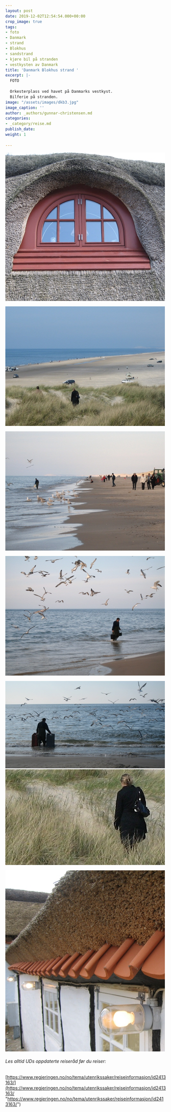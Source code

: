 ```yaml
---
layout: post
date: 2019-12-02T12:54:54.000+00:00
crop_image: true
tags:
- foto
- Danmark
- strand
- Blokhus
- sandstrand
- kjøre bil på stranden
- vestkysten av Danmark
title: 'Danmark Blokhus strand '
excerpt: |-
  FOTO

  Orkesterplass ved havet på Danmarks vestkyst.
  Bilferie på stranden.
image: "/assets/images/dkb3.jpg"
image_caption: ''
author: _authors/gunnar-christensen.md
categories:
- _category/reise.md
publish_date: 
weight: 1

---
```

![](/assets/images/dkb11.jpg)

![](/assets/images/dkb4.jpg)

![](/assets/images/dkb9.jpg)

![](/assets/images/dkb7.jpg)

![](/assets/images/dkb8.jpg)![](/assets/images/mobbing.jpg)

![](/assets/images/dkb12.jpg)

###### Les alltid UDs oppdaterte reiseråd før du reiser:

[https://www.regjeringen.no/no/tema/utenrikssaker/reiseinformasjon/id2413163/](https://www.regjeringen.no/no/tema/utenrikssaker/reiseinformasjon/id2413163/ "https://www.regjeringen.no/no/tema/utenrikssaker/reiseinformasjon/id2413163/")
